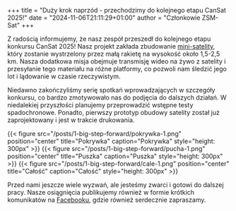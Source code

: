 +++
title = "Duży krok naprzód - przechodzimy do kolejnego etapu CanSat 2025!"
date = "2024-11-06T21:11:29+01:00"
author = "Członkowie ZSM-Sat"
+++

Z radością informujemy, że nasz zespół przeszedł do kolejnego etapu konkursu CanSat 2025! Nasz projekt zakłada zbudowanie [mini-satelity](https://pl.wikipedia.org/wiki/CanSat), który zostanie wystrzelony przez małą rakietę na wysokość około 1,5-2,5 km. Nasza dodatkowa misja obejmuje transmisję wideo na żywo z satelity i przesyłanie tego materiału na różne platformy, co pozwoli nam śledzić jego lot i lądowanie w czasie rzeczywistym.

Niedawno zakończyliśmy serię spotkań wprowadzających w szczegóły konkursu, co bardzo zmotywowało nas do podjęcia do dalszych działań. W niedalekiej przyszłości planujemy przeprowadzić wstępne testy spadochronowe. Ponadto, pierwszy prototyp obudowy satelity został już zaprojektowany i jest w trakcie drukowania.

<span class="figure-container">
    {{< figure src="/posts/1-big-step-forward/pokrywka-1.png" position="center" title="Pokrywka" caption="Pokrywka" style="height: 300px" >}}
    {{< figure src="/posts/1-big-step-forward/pucha-1.png" position="center" title="Puszka" caption="Puszka" style="height: 300px" >}}
    {{< figure src="/posts/1-big-step-forward/cale-1.png" position="center" title="Całość" caption="Całość" style="height: 300px" >}}
</span>

Przed nami jeszcze wiele wyzwań, ale jesteśmy zwarci i gotowi do dalszej pracy. Nasze osiągnięcia publikujemy również w formie krótkich komunikatów na [Facebooku](https://www.facebook.com/profile.php?id=100064050254272), gdzie również serdecznie zapraszamy.